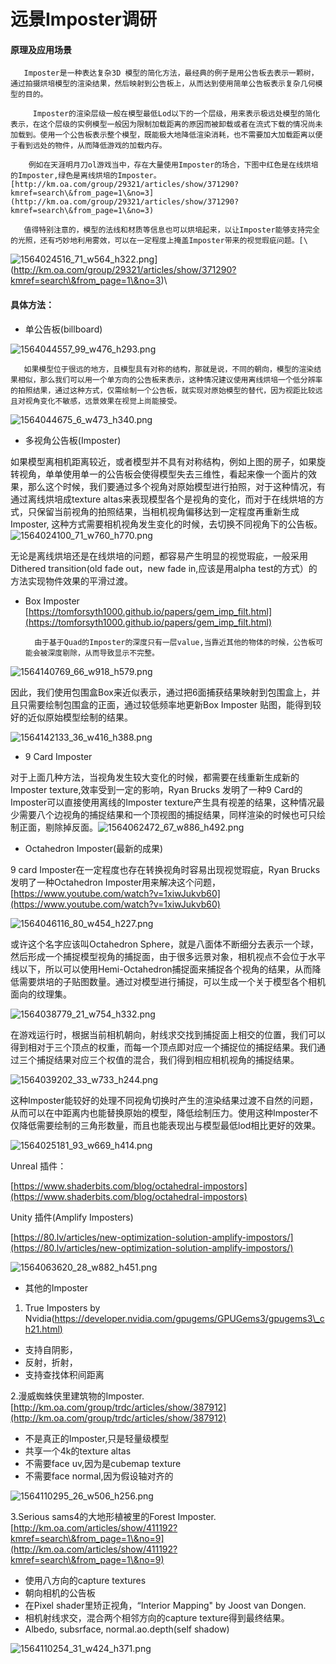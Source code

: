 # 远景Imposter调研

#### 原理及应用场景      

       Imposter是一种表达复杂3D 模型的简化方法，最经典的例子是用公告板去表示一颗树，通过拍摄烘培模型的渲染结果，然后映射到公告板上，从而达到使用简单公告板表示复杂几何模型的目的。

         Imposter的渲染层级一般在模型最低Lod以下的一个层级，用来表示极远处模型的简化表示，在这个层级的实例模型一般因为限制加载距离的原因而被卸载或者在流式下载的情况尚未加载到。使用一个公告板表示整个模型，既能极大地降低渲染消耗，也不需要加大加载距离以便于看到远处的物件，从而降低游戏的加载内存。

        例如在天涯明月刀ol游戏当中，存在大量使用Imposter的场合，下图中红色是在线烘培的Imposter,绿色是离线烘培的Imposter。[http://km.oa.com/group/29321/articles/show/371290?kmref=search\&from_page=1\&no=3](http://km.oa.com/group/29321/articles/show/371290?kmref=search\&from_page=1\&no=3)

       值得特别注意的，模型的法线和材质等信息也可以烘培起来，以让Imposter能够支持完全的光照，还有巧妙地利用雾效，可以在一定程度上掩盖Imposter带来的视觉瑕疵问题。[\
![1564024516\_71\_w564\_h322.png](http://km.oa.com/files/photos/captures/201907/1564024516\_71\_w564\_h322.png)](http://km.oa.com/group/29321/articles/show/371290?kmref=search\&from_page=1\&no=3)\


#### 具体方法：

* 单公告板(billboard)

![1564044557\_99\_w476\_h293.png](http://km.oa.com/files/photos/captures/201907/1564044557\_99\_w476\_h293.png)

       如果模型位于很远的地方，且模型具有对称的结构，那就是说，不同的朝向，模型的渲染结果相似，那么我们可以用一个单方向的公告板来表示，这种情况建议使用离线烘培一个低分辨率的拍照结果，通过这种方式，仅需绘制一个公告板，就实现对原始模型的替代，因为视距比较远且对视角变化不敏感，远景效果在视觉上尚能接受。

![1564044675\_6\_w473\_h340.png](http://km.oa.com/files/photos/captures/201907/1564044675\_6\_w473\_h340.png)

* 多视角公告板(Imposter)

如果模型离相机距离较近，或者模型并不具有对称结构，例如上图的房子，如果旋转视角，单单使用单一的公告板会使得模型失去三维性，看起来像一个面片的效果，那么这个时候，我们要通过多个视角对原始模型进行拍照，对于这种情况，有通过离线烘培成texture altas来表现模型各个是视角的变化，而对于在线烘培的方式，只保留当前视角的拍照结果，当相机视角偏移达到一定程度再重新生成Imposter, 这种方式需要相机视角发生变化的时候，去切换不同视角下的公告板。![1564024100\_71\_w760\_h770.png](http://km.oa.com/files/photos/captures/201907/1564024100\_71\_w760\_h770.png)

无论是离线烘培还是在线烘培的问题，都容易产生明显的视觉瑕疵，一般采用Dithered transition(old fade out，new fade in,应该是用alpha test的方式）的方法实现物件效果的平滑过渡。

* Box Imposter [ ](https://tomforsyth1000.github.io/papers/gem_imp_filt.html)[https://tomforsyth1000.github.io/papers/gem_imp_filt.html](https://tomforsyth1000.github.io/papers/gem_imp_filt.html)

        由于基于Quad的Imposter的深度只有一层value,当靠近其他的物体的时候，公告板可能会被深度剔除，从而导致显示不完整。

![1564140769\_66\_w918\_h579.png](http://km.oa.com/files/photos/captures/201907/1564140769\_66\_w918\_h579.png)

因此，我们使用包围盒Box来近似表示，通过把6面捕获结果映射到包围盒上，并且只需要绘制包围盒的正面，通过较低频率地更新Box Imposter 贴图，能得到较好的近似原始模型绘制的结果。

![1564142133\_36\_w416\_h388.png](http://km.oa.com/files/photos/captures/201907/1564142133\_36\_w416\_h388.png)

* 9 Card Imposter

对于上面几种方法，当视角发生较大变化的时候，都需要在线重新生成新的Imposter texture,效率受到一定的影响，Ryan Brucks 发明了一种9 Card的Imposter可以直接使用离线的Imposter texture产生具有视差的结果，这种情况最少需要八个边视角的捕捉结果和一个顶视图的捕捉结果，同样渲染的时候也可只绘制正面，剔除掉反面。![1564062472\_67\_w886\_h492.png](http://km.oa.com/files/photos/captures/201907/1564062472\_67\_w886\_h492.png)

* Octahedron Imposter(最新的成果)

9 card Imposter在一定程度也存在转换视角时容易出现视觉瑕疵，Ryan Brucks发明了一种Octahedron Imposter用来解决这个问题，[https://www.youtube.com/watch?v=1xiwJukvb60](https://www.youtube.com/watch?v=1xiwJukvb60)

![1564046116\_80\_w454\_h227.png](http://km.oa.com/files/photos/captures/201907/1564046116\_80\_w454\_h227.png)

或许这个名字应该叫Octahedron Sphere，就是八面体不断细分去表示一个球，然后形成一个捕捉模型视角的捕捉面，由于很多远景对象，相机视点不会位于水平线以下，所以可以使用Hemi-Octahedron捕捉面来捕捉各个视角的结果，从而降低需要烘培的子贴图数量。通过对模型进行捕捉，可以生成一个关于模型各个相机面向的纹理集。

![1564038779\_21\_w754\_h332.png](http://km.oa.com/files/photos/captures/201907/1564038779\_21\_w754\_h332.png)

在游戏运行时，根据当前相机朝向，射线求交找到捕捉面上相交的位置，我们可以得到相对于三个顶点的权重，而每一个顶点即对应一个捕捉位的捕捉结果。我们通过三个捕捉结果对应三个权值的混合，我们得到相应相机视角的捕捉结果。

![1564039202\_33\_w733\_h244.png](http://km.oa.com/files/photos/captures/201907/1564039202\_33\_w733\_h244.png)

这种Imposter能较好的处理不同视角切换时产生的渲染结果过渡不自然的问题，从而可以在中距离内也能替换原始的模型，降低绘制压力。使用这种Imposter不仅降低需要绘制的三角形数量，而且也能表现出与模型最低lod相比更好的效果。

![1564025181\_93\_w669\_h414.png](http://km.oa.com/files/photos/captures/201907/1564025181\_93\_w669\_h414.png)

Unreal 插件：

[https://www.shaderbits.com/blog/octahedral-impostors](https://www.shaderbits.com/blog/octahedral-impostors)

Unity 插件(Amplify Imposters)

[https://80.lv/articles/new-optimization-solution-amplify-impostors/](https://80.lv/articles/new-optimization-solution-amplify-impostors/)

![1564063620\_28\_w882\_h451.png](http://km.oa.com/files/photos/captures/201907/1564063620\_28\_w882\_h451.png)

* 其他的Imposter

1. True Imposters by Nvidia([https://developer.nvidia.com/gpugems/GPUGems3/gpugems3\_ch21.html)](https://developer.nvidia.com/gpugems/GPUGems3/gpugems3\_ch21.htm)

* 支持自阴影，
* 反射，折射，
* 支持查找体积间距离

2.漫威蜘蛛侠里建筑物的Imposter.[http://km.oa.com/group/trdc/articles/show/387912](http://km.oa.com/group/trdc/articles/show/387912)

* 不是真正的Imposter,只是轻量级模型
* 共享一个4k的texture altas
* 不需要face uv,因为是cubemap texture
* 不需要face normal,因为假设轴对齐的

![1564110295\_26\_w506\_h256.png](http://km.oa.com/files/photos/captures/201907/1564110295\_26\_w506\_h256.png)

3.Serious sams4的大地形植被里的Forest Imposter.[http://km.oa.com/articles/show/411192?kmref=search\&from_page=1\&no=9](http://km.oa.com/articles/show/411192?kmref=search\&from_page=1\&no=9)

* 使用八方向的capture textures
* 朝向相机的公告板
* 在Pixel shader里矫正视角，“Interior Mapping" by Joost van Dongen.
* 相机射线求交，混合两个相邻方向的capture texture得到最终结果。
* Albedo, subsrface, normal.ao.depth(self shadow)

![1564110254\_31\_w424\_h371.png](http://km.oa.com/files/photos/captures/201907/1564110254\_31\_w424\_h371.png)
